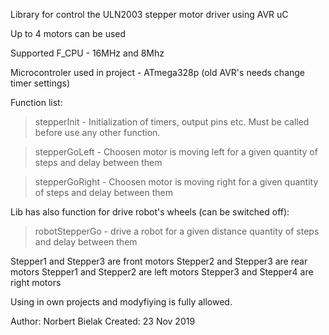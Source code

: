 Library for control the ULN2003 stepper motor driver using AVR uC

Up to 4 motors can be used

Supported F_CPU - 16MHz and 8Mhz
 
Microcontroler used in project - ATmega328p (old AVR's needs change timer settings)
 
Function list:
 
>stepperInit - Initialization of timers, output pins etc.	Must be called before use any other function.

>stepperGoLeft - Choosen motor is moving left for a given quantity of steps and delay between them

>stepperGoRight - Choosen motor is moving right for a given quantity of steps and delay between them
 
Lib has also function for drive robot's wheels (can be switched off):
 
>robotStepperGo - drive a robot for a given distance quantity of steps and delay  between them

Stepper1 and Stepper3 are front motors
Stepper2 and Stepper3 are rear motors
Stepper1 and Stepper2 are left motors
Stepper3 and Stepper4 are right motors
  
 
Using in own projects and modyfiying is fully allowed.
 
 Author: Norbert Bielak
 Created: 23 Nov 2019
